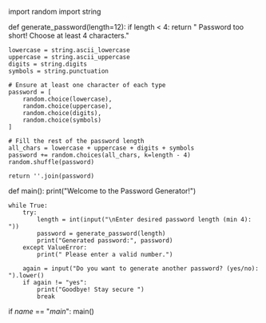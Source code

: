 import random
import string

def generate_password(length=12):
    if length < 4:
        return " Password too short! Choose at least 4 characters."

    lowercase = string.ascii_lowercase
    uppercase = string.ascii_uppercase
    digits = string.digits
    symbols = string.punctuation

    # Ensure at least one character of each type
    password = [
        random.choice(lowercase),
        random.choice(uppercase),
        random.choice(digits),
        random.choice(symbols)
    ]

    # Fill the rest of the password length
    all_chars = lowercase + uppercase + digits + symbols
    password += random.choices(all_chars, k=length - 4)
    random.shuffle(password)

    return ''.join(password)

def main():
    print("Welcome to the Password Generator!")

    while True:
        try:
            length = int(input("\nEnter desired password length (min 4): "))
            password = generate_password(length)
            print("Generated password:", password)
        except ValueError:
            print(" Please enter a valid number.")

        again = input("Do you want to generate another password? (yes/no): ").lower()
        if again != "yes":
            print("Goodbye! Stay secure ")
            break

if _name_ == "_main_":
    main()
